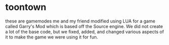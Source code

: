 # toontown
these are gamemodes me and my friend modified using LUA for a game called Garry's Mod which is based off the Source engine. We did not create a lot of the base code, but we
fixed, added, and changed various aspects of it to make the game we were using it for fun.
